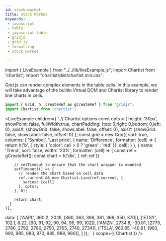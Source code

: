 ```yaml
---
id: stock-market
title: Stock Market
keywords:
 - javascript
 - table
 - javascript table
 - gridjs
 - grid js
 - formatting
 - stock market
 
---
```


import { LiveExample } from "../../lib/liveExample.js";
import Chartist from 'chartist';
import "chartist/dist/chartist.min.css";

Grid.js can render complex elements in the table cells. In this example, we will take advantage of the builtin Virtual DOM
and Chartist library to render line charts in cells.

```js
import { Grid, h, createRef as gCreateRef } from "gridjs";
import Chartist from 'chartist';
```

<LiveExample children={
`
// Chartist options
const opts = {
  height: '30px',
  showPoint: false,
  fullWidth:true,
  chartPadding: {top: 0,right: 0,bottom: 0,left: 0},
  axisX: {showGrid: false, showLabel: false, offset: 0},
  axisY: {showGrid: false, showLabel: false, offset: 0}
};
const grid = new Grid({
  sort: true,
  columns: [
    'Symbol',
    'Last price',
    { 
      name: 'Difference', 
      formatter: (cell) => {
        return h('b', { style: {
          'color': cell > 0 ? 'green' : 'red'
        }}, cell);
      }
    },
    {
      name: 'Trend',
      sort: false,
      width: '20%',
      formatter: (cell) => {
        const ref = gCreateRef();
        const chart = h('div', { ref: ref })
        
        // setTimeout to ensure that the chart wrapper is mounted
        setTimeout(() => {
          // render the chart based on cell data
          ref.current && new Chartist.Line(ref.current, {
            series: [cell]
          }, opts);
        }, 0);
        
        return chart;
      }
    }],
  data: [
    ['AAPL', 360.2, 20.19, [360, 363, 366, 361, 366, 350, 370]],
    ['ETSY', 102.1, 8.22, [90, 91, 92, 90, 94, 95, 99, 102]],
    ['AMZN', 2734.8, -30.01, [2779, 2786, 2792, 2780, 2750, 2765, 2740, 2734]],
    ['TSLA', 960.85, -40.91, [993, 990, 985, 983, 970, 985, 988, 960]],
  ]
});
`
} scope={{ Chartist }} />

